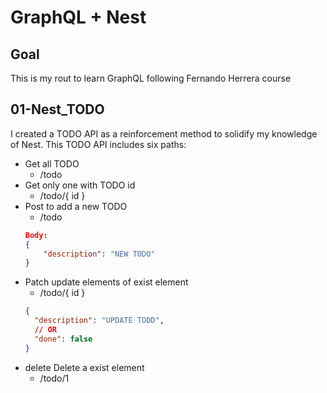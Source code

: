 # GraphQL + Nest

## Goal

This is my rout to learn GraphQL following Fernando Herrera course

## 01-Nest_TODO

I created a TODO API as a reinforcement method to solidify my knowledge of Nest. This TODO API includes six paths:

- Get all TODO
  - /todo
- Get only one with TODO id
  - /todo/{ id }
- Post to add a new TODO
  - /todo
  ```json
  Body:
  {
      "description": "NEW TODO"
  }
  ```
- Patch update elements of exist element
  - /todo/{ id }
  ```json
  {
    "description": "UPDATE TODD",
    // OR
    "done": false
  }
  ```
- delete Delete a exist element
  - /todo/1
